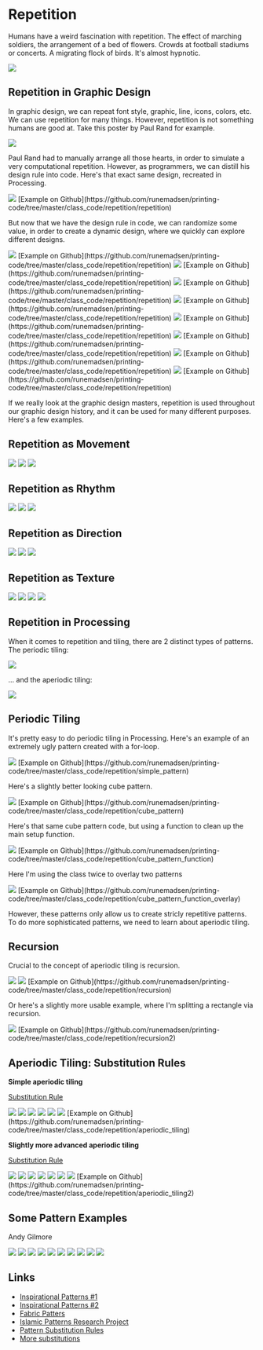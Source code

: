 Repetition
==========

Humans have a weird fascination with repetition. The effect of marching soldiers, the arrangement of a bed of flowers. Crowds at football stadiums or concerts. A migrating flock of birds. It's almost hypnotic.

<img src="http://runemadsen-2012.s3.amazonaws.com/printing-code-2012/repetition/grapefruit.jpg" data-slideshow="http://runemadsen-2012.s3.amazonaws.com/printing-code-2012/repetition/grapefruit.jpg" />

Repetition in Graphic Design
----------------------------

In graphic design, we can repeat font style, graphic, line, icons, colors, etc. We can use repetition for many things. However, repetition is not something humans are good at. Take this poster by Paul Rand for example.

<img src="http://runemadsen-2012.s3.amazonaws.com/printing-code-2012/repetition/repetition_small.jpg" data-slideshow="http://runemadsen-2012.s3.amazonaws.com/printing-code-2012/repetition/repetition.png" />

Paul Rand had to manually arrange all those hearts, in order to simulate a very computational repetition. However, as programmers, we can distill his design rule into code. Here's that exact same design, recreated in Processing.

<img src="http://runemadsen-2012.s3.amazonaws.com/printing-code-2012/repetition/repetition_rune_small.jpg" data-slideshow="http://runemadsen-2012.s3.amazonaws.com/printing-code-2012/repetition/repetition_rune.png" />
[Example on Github](https://github.com/runemadsen/printing-code/tree/master/class_code/repetition/repetition)

But now that we have the design rule in code, we can randomize some value, in order to create a dynamic design, where we quickly can explore different designs.

<img src="http://runemadsen-2012.s3.amazonaws.com/printing-code-2012/repetition/repetition_rune2_small.jpg" data-slideshow="http://runemadsen-2012.s3.amazonaws.com/printing-code-2012/repetition/repetition_rune2.png" />
[Example on Github](https://github.com/runemadsen/printing-code/tree/master/class_code/repetition/repetition)

<img src="http://runemadsen-2012.s3.amazonaws.com/printing-code-2012/repetition/repetition_rune3_small.jpg" data-slideshow="http://runemadsen-2012.s3.amazonaws.com/printing-code-2012/repetition/repetition_rune3.png" />
[Example on Github](https://github.com/runemadsen/printing-code/tree/master/class_code/repetition/repetition)

<img src="http://runemadsen-2012.s3.amazonaws.com/printing-code-2012/repetition/repetition_rune4_small.jpg" data-slideshow="http://runemadsen-2012.s3.amazonaws.com/printing-code-2012/repetition/repetition_rune4.png" />
[Example on Github](https://github.com/runemadsen/printing-code/tree/master/class_code/repetition/repetition)

<img src="http://runemadsen-2012.s3.amazonaws.com/printing-code-2012/repetition/repetition_rune5_small.jpg" data-slideshow="http://runemadsen-2012.s3.amazonaws.com/printing-code-2012/repetition/repetition_rune5.png" />
[Example on Github](https://github.com/runemadsen/printing-code/tree/master/class_code/repetition/repetition)

<img src="http://runemadsen-2012.s3.amazonaws.com/printing-code-2012/repetition/repetition_rune6_small.jpg" data-slideshow="http://runemadsen-2012.s3.amazonaws.com/printing-code-2012/repetition/repetition_rune6.png" />
[Example on Github](https://github.com/runemadsen/printing-code/tree/master/class_code/repetition/repetition)

<img src="http://runemadsen-2012.s3.amazonaws.com/printing-code-2012/repetition/repetition_rune7_small.jpg" data-slideshow="http://runemadsen-2012.s3.amazonaws.com/printing-code-2012/repetition/repetition_rune7.png" />
[Example on Github](https://github.com/runemadsen/printing-code/tree/master/class_code/repetition/repetition)

<img src="http://runemadsen-2012.s3.amazonaws.com/printing-code-2012/repetition/repetition_rune8_small.jpg" data-slideshow="http://runemadsen-2012.s3.amazonaws.com/printing-code-2012/repetition/repetition_rune8.png" />
[Example on Github](https://github.com/runemadsen/printing-code/tree/master/class_code/repetition/repetition)

<img src="http://runemadsen-2012.s3.amazonaws.com/printing-code-2012/repetition/repetition_rune9_small.jpg" data-slideshow="http://runemadsen-2012.s3.amazonaws.com/printing-code-2012/repetition/repetition_rune9.png" />
[Example on Github](https://github.com/runemadsen/printing-code/tree/master/class_code/repetition/repetition)

If we really look at the graphic design masters, repetition is used throughout our graphic design history, and it can be used for many different purposes. Here's a few examples.

Repetition as Movement
----------------------

<img src="http://runemadsen-2012.s3.amazonaws.com/printing-code-2012/repetition/pintori_movement_small.jpg" data-slideshow="http://runemadsen-2012.s3.amazonaws.com/printing-code-2012/repetition/pintori_movement.jpg" />

<img src="http://runemadsen-2012.s3.amazonaws.com/printing-code-2012/repetition/pintori_movement2_small.jpg" data-slideshow="http://runemadsen-2012.s3.amazonaws.com/printing-code-2012/repetition/pintori_movement2.jpg" />

<img src="http://runemadsen-2012.s3.amazonaws.com/printing-code-2012/repetition/rand_movement_small.jpg" data-slideshow="http://runemadsen-2012.s3.amazonaws.com/printing-code-2012/repetition/rand_movement.jpg" />

Repetition as Rhythm
--------------------

<img src="http://runemadsen-2012.s3.amazonaws.com/printing-code-2012/repetition/rand_rhythm_small.jpg" data-slideshow="http://runemadsen-2012.s3.amazonaws.com/printing-code-2012/repetition/rand_rhythm.jpg" />

<img src="http://runemadsen-2012.s3.amazonaws.com/printing-code-2012/repetition/brockmann_rhythm_small.jpg" data-slideshow="http://runemadsen-2012.s3.amazonaws.com/printing-code-2012/repetition/brockmann_rhythm.jpg" />

<img src="http://runemadsen-2012.s3.amazonaws.com/printing-code-2012/repetition/brockmann_rhythm2_small.jpg" data-slideshow="http://runemadsen-2012.s3.amazonaws.com/printing-code-2012/repetition/brockmann_rhythm2.png" />

Repetition as Direction
-----------------------

<img src="http://runemadsen-2012.s3.amazonaws.com/printing-code-2012/repetition/megert_direction_small.jpg" data-slideshow="http://runemadsen-2012.s3.amazonaws.com/printing-code-2012/repetition/megert_direction.png" />

<img src="http://runemadsen-2012.s3.amazonaws.com/printing-code-2012/repetition/rand_direction_small.jpg" data-slideshow="http://runemadsen-2012.s3.amazonaws.com/printing-code-2012/repetition/rand_direction.png" />

<img src="http://runemadsen-2012.s3.amazonaws.com/printing-code-2012/repetition/direction2_small.jpg" data-slideshow="http://runemadsen-2012.s3.amazonaws.com/printing-code-2012/repetition/direction2.jpg" />

Repetition as Texture
---------------------

<img src="http://runemadsen-2012.s3.amazonaws.com/printing-code-2012/repetition/mandala_small.jpg" data-slideshow="http://runemadsen-2012.s3.amazonaws.com/printing-code-2012/repetition/mandala.jpg" />

<img src="http://runemadsen-2012.s3.amazonaws.com/printing-code-2012/repetition/champalimaud_texture_small.jpg" data-slideshow="http://runemadsen-2012.s3.amazonaws.com/printing-code-2012/repetition/champalimaud_texture.png" />

<img src="http://runemadsen-2012.s3.amazonaws.com/printing-code-2012/repetition/lewitt_texture_small.jpg" data-slideshow="http://runemadsen-2012.s3.amazonaws.com/printing-code-2012/repetition/lewitt_texture.jpg" />

<img src="http://runemadsen-2012.s3.amazonaws.com/printing-code-2012/repetition/lewitt_texture2_small.jpg" data-slideshow="http://runemadsen-2012.s3.amazonaws.com/printing-code-2012/repetition/lewitt_texture2.jpg" />


Repetition in Processing
------------------------

When it comes to repetition and tiling, there are 2 distinct types of patterns. The periodic tiling:

<img src="http://runemadsen-2012.s3.amazonaws.com/printing-code-2012/repetition/repetition_periodic_small.jpg" data-slideshow="http://runemadsen-2012.s3.amazonaws.com/printing-code-2012/repetition/repetition_periodic.jpg" />

... and the aperiodic tiling:

<img src="http://runemadsen-2012.s3.amazonaws.com/printing-code-2012/repetition/repetition_aperiodic_small.jpg" data-slideshow="http://runemadsen-2012.s3.amazonaws.com/printing-code-2012/repetition/repetition_aperiodic.png" />

Periodic Tiling
---------------

It's pretty easy to do periodic tiling in Processing. Here's an example of an extremely ugly pattern created with a for-loop.

<img src="http://runemadsen-2012.s3.amazonaws.com/printing-code-2012/repetition/simple_pattern_small.jpg" data-slideshow="http://runemadsen-2012.s3.amazonaws.com/printing-code-2012/repetition/simple_pattern.png" />
[Example on Github](https://github.com/runemadsen/printing-code/tree/master/class_code/repetition/simple_pattern)

Here's a slightly better looking cube pattern.

<img src="http://runemadsen-2012.s3.amazonaws.com/printing-code-2012/repetition/cube_pattern_small.jpg" data-slideshow="http://runemadsen-2012.s3.amazonaws.com/printing-code-2012/repetition/cube_pattern.png" />
[Example on Github](https://github.com/runemadsen/printing-code/tree/master/class_code/repetition/cube_pattern)

Here's that same cube pattern code, but using a function to clean up the main setup function.

<img src="http://runemadsen-2012.s3.amazonaws.com/printing-code-2012/repetition/cube_pattern_class_small.jpg" data-slideshow="http://runemadsen-2012.s3.amazonaws.com/printing-code-2012/repetition/cube_pattern_class.png" />
[Example on Github](https://github.com/runemadsen/printing-code/tree/master/class_code/repetition/cube_pattern_function)

Here I'm using the class twice to overlay two patterns

<img src="http://runemadsen-2012.s3.amazonaws.com/printing-code-2012/repetition/cube_pattern_class_overlay_small.jpg" data-slideshow="http://runemadsen-2012.s3.amazonaws.com/printing-code-2012/repetition/cube_pattern_class_overlay.png" />
[Example on Github](https://github.com/runemadsen/printing-code/tree/master/class_code/repetition/cube_pattern_function_overlay)

However, these patterns only allow us to create stricly repetitive patterns. To do more sophisticated patterns, we need to learn about aperiodic tiling.


Recursion
---------

Crucial to the concept of aperiodic tiling is recursion. 

<img src="http://runemadsen-2012.s3.amazonaws.com/printing-code-2012/repetition/recursion_ref_small.jpg" data-slideshow="http://runemadsen-2012.s3.amazonaws.com/printing-code-2012/repetition/recursion_ref.jpg" />

<img src="http://runemadsen-2012.s3.amazonaws.com/printing-code-2012/repetition/recursion_small.jpg" data-slideshow="http://runemadsen-2012.s3.amazonaws.com/printing-code-2012/repetition/recursion.png" />
[Example on Github](https://github.com/runemadsen/printing-code/tree/master/class_code/repetition/recursion)

Or here's a slightly more usable example, where I'm splitting a rectangle via recursion.

<img src="http://runemadsen-2012.s3.amazonaws.com/printing-code-2012/repetition/recursion2_small.jpg" data-slideshow="http://runemadsen-2012.s3.amazonaws.com/printing-code-2012/repetition/recursion2.png" />
[Example on Github](https://github.com/runemadsen/printing-code/tree/master/class_code/repetition/recursion2)


Aperiodic Tiling: Substitution Rules
------------------------------------

**Simple aperiodic tiling**

[Substitution Rule](http://web.media.mit.edu/~black/tiles/aperiodic.html)

<img src="http://runemadsen-2012.s3.amazonaws.com/printing-code-2012/repetition/aperiodic_division_simple_small.jpg" data-slideshow="http://runemadsen-2012.s3.amazonaws.com/printing-code-2012/repetition/aperiodic_division_simple.jpg" />

<img src="http://runemadsen-2012.s3.amazonaws.com/printing-code-2012/repetition/aperiodic_division_simple2_small.jpg" data-slideshow="http://runemadsen-2012.s3.amazonaws.com/printing-code-2012/repetition/aperiodic_division_simple2.jpg" />

<img src="http://runemadsen-2012.s3.amazonaws.com/printing-code-2012/repetition/aperiodic_division_simple3_small.jpg" data-slideshow="http://runemadsen-2012.s3.amazonaws.com/printing-code-2012/repetition/aperiodic_division_simple3.jpg" />

<img src="http://runemadsen-2012.s3.amazonaws.com/printing-code-2012/repetition/aperiodic_division_simple4_small.jpg" data-slideshow="http://runemadsen-2012.s3.amazonaws.com/printing-code-2012/repetition/aperiodic_division_simple4.jpg" />

<img src="http://runemadsen-2012.s3.amazonaws.com/printing-code-2012/repetition/aperiodic_division_simple5_small.jpg" data-slideshow="http://runemadsen-2012.s3.amazonaws.com/printing-code-2012/repetition/aperiodic_division_simple5.jpg" />

<img src="http://runemadsen-2012.s3.amazonaws.com/printing-code-2012/repetition/aperiodic_division_simple6_small.jpg" data-slideshow="http://runemadsen-2012.s3.amazonaws.com/printing-code-2012/repetition/aperiodic_division_simple6.jpg" />
[Example on Github](https://github.com/runemadsen/printing-code/tree/master/class_code/repetition/aperiodic_tiling)

**Slightly more advanced aperiodic tiling**

[Substitution Rule](http://tilings.math.uni-bielefeld.de/substitution_rules/t2000)

<img src="http://runemadsen-2012.s3.amazonaws.com/printing-code-2012/repetition/aperiodic_division_small.jpg" data-slideshow="http://runemadsen-2012.s3.amazonaws.com/printing-code-2012/repetition/aperiodic_division.jpg" />

<img src="http://runemadsen-2012.s3.amazonaws.com/printing-code-2012/repetition/aperiodic_division2_small.jpg" data-slideshow="http://runemadsen-2012.s3.amazonaws.com/printing-code-2012/repetition/aperiodic_division2.jpg" />

<img src="http://runemadsen-2012.s3.amazonaws.com/printing-code-2012/repetition/aperiodic_division3_small.jpg" data-slideshow="http://runemadsen-2012.s3.amazonaws.com/printing-code-2012/repetition/aperiodic_division3.jpg" />

<img src="http://runemadsen-2012.s3.amazonaws.com/printing-code-2012/repetition/aperiodic_division4_small.jpg" data-slideshow="http://runemadsen-2012.s3.amazonaws.com/printing-code-2012/repetition/aperiodic_division4.jpg" />

<img src="http://runemadsen-2012.s3.amazonaws.com/printing-code-2012/repetition/aperiodic_division5_small.jpg" data-slideshow="http://runemadsen-2012.s3.amazonaws.com/printing-code-2012/repetition/aperiodic_division5.jpg" />

<img src="http://runemadsen-2012.s3.amazonaws.com/printing-code-2012/repetition/aperiodic_division6_small.jpg" data-slideshow="http://runemadsen-2012.s3.amazonaws.com/printing-code-2012/repetition/aperiodic_division6.jpg" />

<img src="http://runemadsen-2012.s3.amazonaws.com/printing-code-2012/repetition/aperiodic_pattern_small.jpg" data-slideshow="http://runemadsen-2012.s3.amazonaws.com/printing-code-2012/repetition/aperiodic_pattern.jpg" />
[Example on Github](https://github.com/runemadsen/printing-code/tree/master/class_code/repetition/aperiodic_tiling2)


Some Pattern Examples
---------------------

Andy Gilmore

<img src="http://runemadsen-2012.s3.amazonaws.com/printing-code-2012/repetition/gilmore1_small.jpg" data-slideshow="http://runemadsen-2012.s3.amazonaws.com/printing-code-2012/repetition/gilmore1.jpg" />

<img src="http://runemadsen-2012.s3.amazonaws.com/printing-code-2012/repetition/gilmore2_small.jpg" data-slideshow="http://runemadsen-2012.s3.amazonaws.com/printing-code-2012/repetition/gilmore2.jpg" />

<img src="http://runemadsen-2012.s3.amazonaws.com/printing-code-2012/repetition/gilmore3_small.jpg" data-slideshow="http://runemadsen-2012.s3.amazonaws.com/printing-code-2012/repetition/gilmore3.jpg" />

<img src="http://runemadsen-2012.s3.amazonaws.com/printing-code-2012/repetition/gilmore4_small.jpg" data-slideshow="http://runemadsen-2012.s3.amazonaws.com/printing-code-2012/repetition/gilmore4.jpg" />

<img src="http://runemadsen-2012.s3.amazonaws.com/printing-code-2012/repetition/gilmore5_small.jpg" data-slideshow="http://runemadsen-2012.s3.amazonaws.com/printing-code-2012/repetition/gilmore5.jpg" />

<img src="http://runemadsen-2012.s3.amazonaws.com/printing-code-2012/repetition/gilmore6_small.jpg" data-slideshow="http://runemadsen-2012.s3.amazonaws.com/printing-code-2012/repetition/gilmore6.jpg" />

<img src="http://runemadsen-2012.s3.amazonaws.com/printing-code-2012/repetition/gilmore7_small.jpg" data-slideshow="http://runemadsen-2012.s3.amazonaws.com/printing-code-2012/repetition/gilmore7.jpg" />

<img src="http://runemadsen-2012.s3.amazonaws.com/printing-code-2012/repetition/gilmore8_small.jpg" data-slideshow="http://runemadsen-2012.s3.amazonaws.com/printing-code-2012/repetition/gilmore8.jpg" />

<img src="http://runemadsen-2012.s3.amazonaws.com/printing-code-2012/repetition/gilmore9_small.jpg" data-slideshow="http://runemadsen-2012.s3.amazonaws.com/printing-code-2012/repetition/gilmore9.jpg" />

<img src="http://runemadsen-2012.s3.amazonaws.com/printing-code-2012/repetition/gilmore10_small.jpg" data-slideshow="http://runemadsen-2012.s3.amazonaws.com/printing-code-2012/repetition/gilmore10.jpg" />


Links
-----

* [Inspirational Patterns #1](http://design.org/blog/patterns-and-graphic-design-yegor-legkov)
* [Inspirational Patterns #2](http://pinterest.com/cukri/graphic-design-patterns-textures/)
* [Fabric Patters](http://patternobserver.com/)
* [Islamic Patterns Research Project](http://nomadinception.com/gallery-arabic-patterns-islamic-patterns-research.aspx)
* [Pattern Substitution Rules](http://tilings.math.uni-bielefeld.de/substitution_rules/)
* [More substitutions](http://web.media.mit.edu/~black/tiles/aperiodic.html)